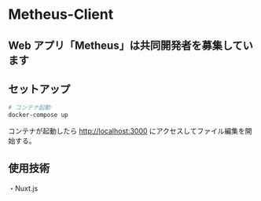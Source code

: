 # Metheus-Client

## Web アプリ「Metheus」は共同開発者を募集しています

## セットアップ

```bash
# コンテナ起動
docker-compose up
```

コンテナが起動したら [http://localhost:3000](http://localhost:3000) にアクセスしてファイル編集を開始する。

## 使用技術

・Nuxt.js
